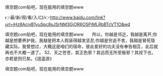 填空题com贴吧，现在能用的填空题www

👉最/新/观/看/入/口/👉http://www.baidu.com/link?url=jHz8AcivB1yuSpc8sJSrNM3GjOR6OSPiMLRbBTcVT1O&wd

填空题com贴吧，现在能用的填空题www　　所以，你越是邻近，我越是离开;你越是想要养护我，我越是把本人假装得越发坚忍;你越是穷追不舍，我越是冒死隐藏实际。我曾想过，大概这是咱们的宿命，彼此爱好的功夫没有奉告相互，此后就再也不大概一道了。
	52、天之苍苍，其正色邪？其远而无所至极邪？其视下也，亦若是则已矣。《逍遥游》


填空题com贴吧，现在能用的填空题www
